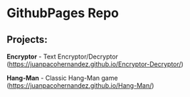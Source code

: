 # GithubPages Repo

## Projects:

**Encryptor** - Text Encryptor/Decryptor (https://juanpacohernandez.github.io/Encryptor-Decryptor/)

**Hang-Man** - Classic Hang-Man game (https://juanpacohernandez.github.io/Hang-Man/)

